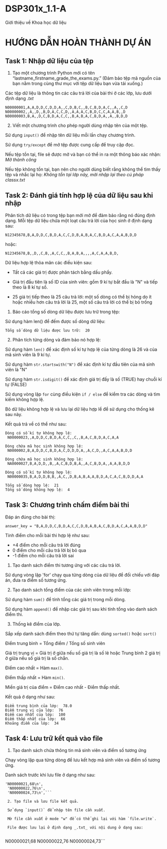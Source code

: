 # DSP301x_1.1-A
Giới thiệu về Khoa học dữ liệu
# HƯỚNG DẪN HOÀN THÀNH DỰ ÁN

## Task 1: Nhập dữ liệu của tệp

1. Tạo một chương trình Python mới có tên “lastname_firstname_grade_the_exams.py.” (Đảm bảo tệp mã nguồn của bạn nằm trong cùng thư mục với tệp dữ liệu bạn vừa tải xuống.)

Các tệp dữ liệu là thông tin các câu trả lời của bài thi ở các lớp, lưu dưới định dạng _.txt_

```
N00000001,A,A,D,D,C,D,D,A,,C,D,B,C,,B,C,B,D,A,C,,A,,C,D
N00000002,,A,,D,,B,D,A,C,C,D,,A,A,A,C,B,D,C,C,A,A,B,,D
N00000003,B,A,,D,C,B,D,A,C,C,,B,A,B,A,C,B,D,A,,A,,B,D,D 
```

2. Viết một chương trình cho phép người dùng nhập tên của một tệp. 

Sử dụng `input()` để nhập tên dữ liệu mỗi lần chạy chương trình.

Sử dụng `try/except` để mở tệp được cung cấp để truy cập đọc. 

Nếu tệp tồn tại, file sẽ được mở và bạn có thể in ra một thông báo xác nhận: _Mở thành công_

Nếu tệp không tồn tại, bạn nên cho người dùng biết rằng không thể tìm thấy tệp và nhắc lại họ: _Không tồn tại lớp này, mời nhập lại theo cú pháp classx.txt_

## Task 2: Đánh giá tính hợp lệ của dữ liệu sau khi nhập

Phân tích dữ liệu có trong tệp bạn mới mở để đảm bảo rằng nó đúng định dạng. Mỗi tệp dữ liệu chứa một loạt câu trả lời của học sinh ở định dạng sau:

```N12345678,B,A,D,D,C,B,D,A,C,C,D,B,A,B,A,C,B,D,A,C,A,A,B,D,D```

hoặc:

```N12345678,B,,D,,C,B,,A,C,C,,B,A,B,A,,,,A,C,A,A,B,D,```

Dữ liệu hợp lệ thỏa mãn các điều kiện sau:

- Tất cả các giá trị được phân tách bằng dấu phẩy.

- Giá trị đầu tiên là số ID của sinh viên: gồm 9 kí tự bắt đầu là "N" và tiếp theo là 8 kí tự số.

- 25 giá trị tiếp theo là 25 câu trả lời: một số dòng có thể bị hỏng do ít hoặc nhiều hơn câu trả lời là 25, một số câu trả lời có thể bị bỏ trống

1. Báo cáo tổng số dòng dữ liệu được lưu trữ trong tệp:

Sử dụng hàm len() để đếm được số dòng dữ liệu:

```Tổng số dòng dữ liệu được lưu trữ:  20```

2. Phân tích từng dòng và đảm bảo nó hợp lệ:

Sử dụng hàm `len()` để xác định số kí tự hợp lệ của từng dòng là 26 và của mã sinh viên là 9 kí tự.

Sử dụng hàm `str.startswith("N")` để xác định kí tự đầu tiên của mã sinh viên là "N"

Sử dụng hàm `str.isdigit()` để xác định giá trị đấy là số (TRUE) hay chuỗi kí tự (FALSE)

Sử dụng vòng lặp `for` cùng điều kiện `if / else` để kiểm tra các dòng và tìm kiếm không hợp lệ.

Bỏ dữ liệu không hợp lệ và lưu lại dữ liệu hợp lể để sử dụng cho thống kê sau này.

Kết quả trả về có thể như sau:

```
Dòng có số kí tự không hợp lệ:
 N00000023,,A,D,D,C,B,D,A,C,C,,C,,B,A,C,B,D,A,C,A,A

Dòng chứa mã học sinh không hợp lệ:
 N0000002,B,A,D,D,C,B,D,A,C,D,D,D,A,,A,C,D,,A,C,A,A,B,D,D

Dòng chứa mã học sinh không hợp lệ:
 NA0000027,B,A,D,D,,B,,A,C,B,D,B,A,,A,C,B,D,A,,A,A,B,D,D

Dòng có số kí tự không hợp lệ:
 N00000035,B,A,D,D,B,B,,A,C,,D,B,A,B,A,A,B,D,A,C,A,C,B,D,D,A,A

Tổng số dòng hợp lệ:  21
Tổng số dòng không hợp lệ:  4
```

## Task 3: Chương trình chấm điểm bài thi

Đáp án đúng cho bài thị:

```answer_key = "B,A,D,D,C,B,D,A,C,C,D,B,A,B,A,C,B,D,A,C,A,A,B,D,D"```

Tính điểm cho mỗi bài thi hợp lệ như sau:

- +4 điểm cho mỗi câu trả lời đúng
- 0 điểm cho mỗi câu trả lời bị bỏ qua
- -1 điểm cho mỗi câu trả lời sai

1. Tạo danh sách điểm thi tương ứng với các câu trả lời.

Sử dụng vòng lặp 'for' chạy qua từng dòng của dữ liệu để đối chiếu với đáp án, đưa ra điểm số tương ứng.

2. Tạo danh sách tổng điểm của các sinh viên trong mỗi lớp:

Sử dụng hàm `sum()` để tính tổng các giá trị trong mỗi dòng.

Sử dụng hàm `append()` để nhập các giá trị sau khi tính tổng vào danh sách điểm thi.

3. Thống kê điểm của lớp.

Sắp xếp danh sách điểm theo thứ tự tăng dần: dùng `sorted()` hoặc `sort()`

Điểm trung bình = Tổng điểm / Tổng số sinh viên

Giá trị trung vị = Giá trị ở giữa nếu số giá trị là số lẻ hoặc Trung bình 2 giá trị ở giữa nếu số giá trị là số chẵn.

Điểm cao nhất = Hàm `max()`.

Điểm thấp nhất = Hàm `min()`.

Miền giá trị của điểm = Điểm cao nhất - Điểm thấp nhất.

Kết quả ở dạng như sau: 

```
Điểm trung bình của lớp:  78.0 
Điểm trung vị của lớp:  76 
Điểm cao nhất của lớp:  100 
Điểm thấp nhất của lớp:  66 
Khoảng điểm của lớp:  34
```

## Task 4: Lưu trữ kết quả vào file

1. Tạo danh sách chứa thông tin mã sinh viên và điểm số tương ứng

Chạy vòng lặp qua từng dòng để lưu kết hợp mã sinh viên và điểm số tương ứng.

Danh sách trước khi lưu file ở dạng như sau:

```
'N00000021,68\n',
 'N00000022,76\n',
 'N00000024,73\n',```
 
 2. Tạo file và lưu file kết quả.
 
 Sử dụng `input()` để nhập tên file cần xuất.
 
 Mờ file cần xuất ở mode "w" để có thể ghi lại với hàm `file.write`.
 
 File được lưu lại ở định dạng _.txt_ với nội dung ở dạng sau:
 
 ```
 N00000021,68
N00000022,76
N00000024,73```
